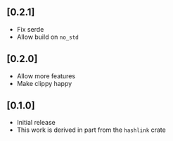 ## [0.2.1]
- Fix serde
- Allow build on `no_std`

## [0.2.0]
- Allow more features
- Make clippy happy

## [0.1.0]
- Initial release
- This work is derived in part from the `hashlink` crate
